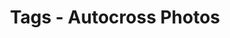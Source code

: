 ---
layout: "journal_by_tag"
tag: "autocross"
title: "Tags - Autocross Photos"
permalink: "/blog/tag/autocross/"
header-img: "/img/posts/ProFinale2018.jpg"
redirect_to:
  - /category/autocross/
---